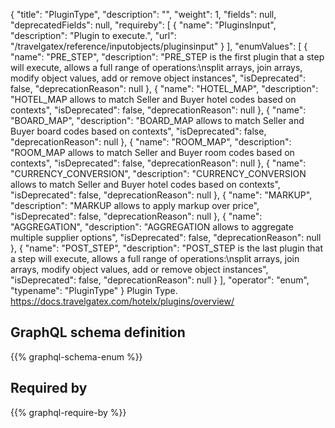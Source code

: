 {
  "title": "PluginType",
  "description": "",
  "weight": 1,
  "fields": null,
  "deprecatedFields": null,
  "requireby": [
    {
      "name": "PluginsInput",
      "description": "Plugin to execute.",
      "url": "/travelgatex/reference/inputobjects/pluginsinput"
    }
  ],
  "enumValues": [
    {
      "name": "PRE_STEP",
      "description": "PRE_STEP is the first plugin that a step will execute, allows a full range of operations:\nsplit arrays, join arrays, modify object values, add or remove object instances",
      "isDeprecated": false,
      "deprecationReason": null
    },
    {
      "name": "HOTEL_MAP",
      "description": "HOTEL_MAP allows to match Seller and Buyer hotel codes based on contexts",
      "isDeprecated": false,
      "deprecationReason": null
    },
    {
      "name": "BOARD_MAP",
      "description": "BOARD_MAP allows to match Seller and Buyer board codes based on contexts",
      "isDeprecated": false,
      "deprecationReason": null
    },
    {
      "name": "ROOM_MAP",
      "description": "ROOM_MAP allows to match Seller and Buyer room codes based on contexts",
      "isDeprecated": false,
      "deprecationReason": null
    },
    {
      "name": "CURRENCY_CONVERSION",
      "description": "CURRENCY_CONVERSION allows to match Seller and Buyer hotel codes based on contexts",
      "isDeprecated": false,
      "deprecationReason": null
    },
    {
      "name": "MARKUP",
      "description": "MARKUP allows to apply markup over price",
      "isDeprecated": false,
      "deprecationReason": null
    },
    {
      "name": "AGGREGATION",
      "description": "AGGREGATION allows to aggregate multiple supplier options",
      "isDeprecated": false,
      "deprecationReason": null
    },
    {
      "name": "POST_STEP",
      "description": "POST_STEP is the last plugin that a step will execute, allows a full range of operations:\nsplit arrays, join arrays, modify object values, add or remove object instances",
      "isDeprecated": false,
      "deprecationReason": null
    }
  ],
  "operator": "enum",
  "typename": "PluginType"
}
Plugin Type. https://docs.travelgatex.com/hotelx/plugins/overview/
## GraphQL schema definition

{{% graphql-schema-enum %}}

## Required by

{{% graphql-require-by %}}
